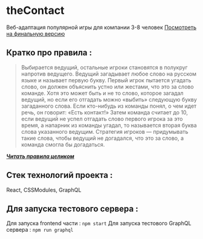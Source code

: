 # theContact
Веб-адаптация популярной игры для компании 3-8 человек
[Посмотреть на финальную версию](http://www.daevolod.ru/)

## Кратко про правила :
> Выбирается ведущий, остальные игроки становятся в полукруг напротив ведущего. Ведущий загадывает любое слово на русском языке и называет первую букву. Первый игрок пытается угадать слово, он должен объяснить устно или жестами, что это за слово команде. Хотя это может быть и не то слово, которое загадал ведущий, но если его отгадать можно «выбить» следующую букву загаданного слова. Если кто-нибудь из команды понял, о чем идет речь, он говорит: «Есть контакт!»
> Затем команда считает до 10, если ведущий не успел отгадать слово первого игрока за это время, а напарник из команды угадал, то называется вторая буква слова указанного ведущим. Стратегия игроков — придумывать такие слова, чтобы ведущий не догадался, что это за слово, а команда смогла бы догадаться.

***[Читать правила целиком](http://holidayseveryday.ru/igra-est-kontakt/)***

## Стек технологий проекта : 
React, CSSModules, GraphQL

## Для запуска тестового сервера : 
Для запуска frontend части : `npm start`
Для запуска тестового GraphQL сервера : `npm run graphql`
